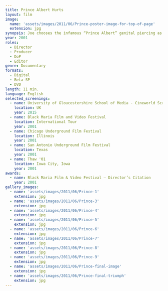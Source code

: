 ```yaml
---
title: Prince Albert Hurts
layout: film
image:
  name: 'assets/images/2011/06/Prince-poster-image-for-top-of-page'
  extension: jpg
synopsis: Joe chooses the infamous “Prince Albert” genital piercing as his first foray into body modification. Melissa has never performed a Prince Albert on a client, but is game for anything. The Prince Albert usually takes approximately 50 seconds to complete. Joe and Melissa’s first shot becomes an 11 minutes-plus odyssey, brimming with patience, pain, humor, hope, and triumph.
year: 2001
roles:
  - Director
  - Producer
  - DoP
  - Editor
genre: Documentary
formats:
  - Digital
  - Beta-SP
  - DVD
length: 11 min.
language: English
selected_screenings:
  - name: University of Gloucestershire School of Media - Cineworld Screening Fundraiser
    location: UK
    year: 2015
  - name: Black Maria Film and Video Festival
    location: International Tour
    year: 2001
  - name: Chicago Underground Film Festival
    location: Illinois
    year: 2001
  - name: San Antonio Underground Film Festival
    location: Texas
    year: 2001
  - name: Thaw '01
    location: Iowa City, Iowa
    year: 2001
awards:
  - name: Black Maria Film & Video Festival – Director’s Citation
    year: 2001
gallery_images:
  - name: 'assets/images/2011/06/Prince-1'
    extension: jpg
  - name: 'assets/images/2011/06/Prince-3'
    extension: jpg
  - name: 'assets/images/2011/06/Prince-4'
    extension: jpg
  - name: 'assets/images/2011/06/Prince-5'
    extension: jpg
  - name: 'assets/images/2011/06/Prince-6'
    extension: jpg
  - name: 'assets/images/2011/06/Prince-7'
    extension: jpg
  - name: 'assets/images/2011/06/Prince-8'
    extension: jpg
  - name: 'assets/images/2011/06/Prince-9'
    extension: jpg
  - name: 'assets/images/2011/06/Prince-final-image'
    extension: jpg
  - name: 'assets/images/2011/06/Prince-final-triumph'
    extension: jpg
---
```

